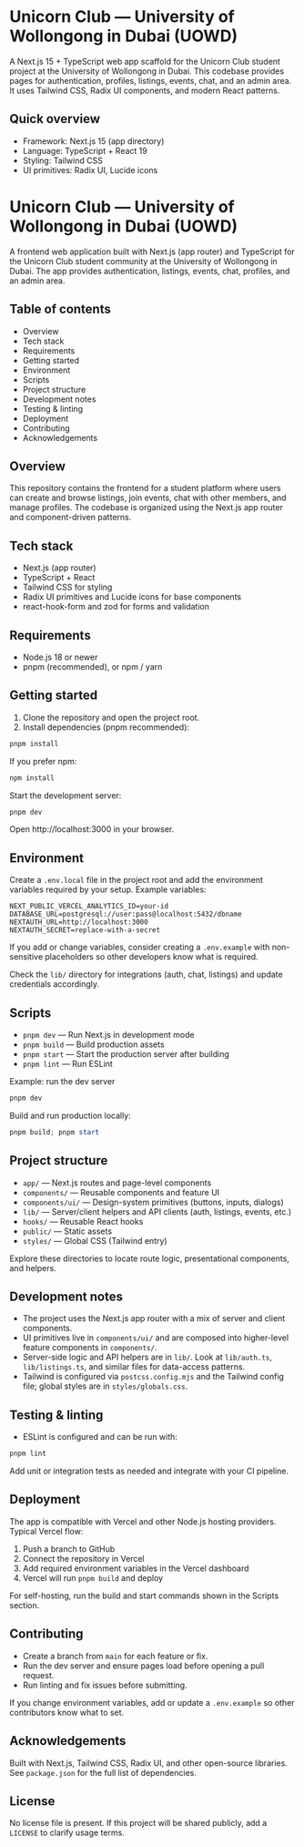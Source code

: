 # Unicorn Club — University of Wollongong in Dubai (UOWD)

A Next.js 15 + TypeScript web app scaffold for the Unicorn Club student project at the University of Wollongong in Dubai. This codebase provides pages for authentication, profiles, listings, events, chat, and an admin area. It uses Tailwind CSS, Radix UI components, and modern React patterns.

## Quick overview

- Framework: Next.js 15 (app directory)
- Language: TypeScript + React 19
- Styling: Tailwind CSS
- UI primitives: Radix UI, Lucide icons

# Unicorn Club — University of Wollongong in Dubai (UOWD)

A frontend web application built with Next.js (app router) and TypeScript for the Unicorn Club student community at the University of Wollongong in Dubai. The app provides authentication, listings, events, chat, profiles, and an admin area.

## Table of contents

- Overview
- Tech stack
- Requirements
- Getting started
- Environment
- Scripts
- Project structure
- Development notes
- Testing & linting
- Deployment
- Contributing
- Acknowledgements

## Overview

This repository contains the frontend for a student platform where users can create and browse listings, join events, chat with other members, and manage profiles. The codebase is organized using the Next.js app router and component-driven patterns.

## Tech stack

- Next.js (app router)
- TypeScript + React
- Tailwind CSS for styling
- Radix UI primitives and Lucide icons for base components
- react-hook-form and zod for forms and validation

## Requirements

- Node.js 18 or newer
- pnpm (recommended), or npm / yarn

## Getting started

1. Clone the repository and open the project root.
2. Install dependencies (pnpm recommended):

```powershell
pnpm install
```

If you prefer npm:

```powershell
npm install
```

Start the development server:

```powershell
pnpm dev
```

Open http://localhost:3000 in your browser.

## Environment

Create a `.env.local` file in the project root and add the environment variables required by your setup. Example variables:

```
NEXT_PUBLIC_VERCEL_ANALYTICS_ID=your-id
DATABASE_URL=postgresql://user:pass@localhost:5432/dbname
NEXTAUTH_URL=http://localhost:3000
NEXTAUTH_SECRET=replace-with-a-secret
```

If you add or change variables, consider creating a `.env.example` with non-sensitive placeholders so other developers know what is required.

Check the `lib/` directory for integrations (auth, chat, listings) and update credentials accordingly.

## Scripts

- `pnpm dev` — Run Next.js in development mode
- `pnpm build` — Build production assets
- `pnpm start` — Start the production server after building
- `pnpm lint` — Run ESLint

Example: run the dev server

```powershell
pnpm dev
```

Build and run production locally:

```powershell
pnpm build; pnpm start
```

## Project structure

- `app/` — Next.js routes and page-level components
- `components/` — Reusable components and feature UI
- `components/ui/` — Design-system primitives (buttons, inputs, dialogs)
- `lib/` — Server/client helpers and API clients (auth, listings, events, etc.)
- `hooks/` — Reusable React hooks
- `public/` — Static assets
- `styles/` — Global CSS (Tailwind entry)

Explore these directories to locate route logic, presentational components, and helpers.

## Development notes

- The project uses the Next.js app router with a mix of server and client components.
- UI primitives live in `components/ui/` and are composed into higher-level feature components in `components/`.
- Server-side logic and API helpers are in `lib/`. Look at `lib/auth.ts`, `lib/listings.ts`, and similar files for data-access patterns.
- Tailwind is configured via `postcss.config.mjs` and the Tailwind config file; global styles are in `styles/globals.css`.

## Testing & linting

- ESLint is configured and can be run with:

```powershell
pnpm lint
```

Add unit or integration tests as needed and integrate with your CI pipeline.

## Deployment

The app is compatible with Vercel and other Node.js hosting providers. Typical Vercel flow:

1. Push a branch to GitHub
2. Connect the repository in Vercel
3. Add required environment variables in the Vercel dashboard
4. Vercel will run `pnpm build` and deploy

For self-hosting, run the build and start commands shown in the Scripts section.

## Contributing

- Create a branch from `main` for each feature or fix.
- Run the dev server and ensure pages load before opening a pull request.
- Run linting and fix issues before submitting.

If you change environment variables, add or update a `.env.example` so other contributors know what to set.

## Acknowledgements

Built with Next.js, Tailwind CSS, Radix UI, and other open-source libraries. See `package.json` for the full list of dependencies.

## License

No license file is present. If this project will be shared publicly, add a `LICENSE` to clarify usage terms.
